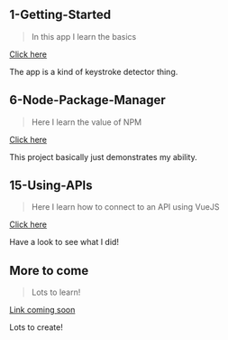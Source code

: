 ## 1-Getting-Started
> In this app I learn the basics

<a href="/Udemy-Practice-VueJS-App/1-Getting-Started">Click here</a>

The app is a kind of keystroke detector thing.

## 6-Node-Package-Manager
> Here I learn the value of NPM

<a href="/Udemy-Practice-VueJS-App/6-Node-Package-Manager">Click here</a>

This project basically just demonstrates my ability.

## 15-Using-APIs
> Here I learn how to connect to an API using VueJS

<a href="/Udemy-Practice-VueJS-App/15-Using-APIs">Click here</a>

Have a look to see what I did!

## More to come
> Lots to learn!

<a href="#">Link coming soon</a>

Lots to create!
